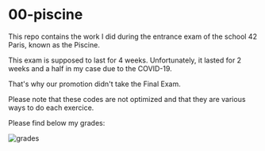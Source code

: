 # 00-piscine

This repo contains the work I did during the entrance exam of the school 42 Paris, known as the Piscine.

This exam is supposed to last for 4 weeks. Unfortunately, it lasted for 2 weeks and a half in my case due to the COVID-19.

That's why our promotion didn't take the Final Exam.

Please note that these codes are not optimized and that they are various ways to do each exercice.

Please find below my grades:

![grades](https://github.com/acoudert/00-piscine/raw/main/piscine_results.png)
